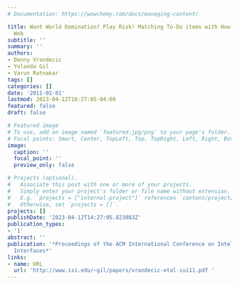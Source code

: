 ```yaml
---
# Documentation: https://wowchemy.com/docs/managing-content/

title: Want World Domination? Play Risk! Matching To-Do items with How-Tos from the
  Web
subtitle: ''
summary: ''
authors:
- Denny Vrandecic
- Yolanda Gil
- Varun Ratnakar
tags: []
categories: []
date: '2011-01-01'
lastmod: 2023-04-12T10:27:05-04:00
featured: false
draft: false

# Featured image
# To use, add an image named `featured.jpg/png` to your page's folder.
# Focal points: Smart, Center, TopLeft, Top, TopRight, Left, Right, BottomLeft, Bottom, BottomRight.
image:
  caption: ''
  focal_point: ''
  preview_only: false

# Projects (optional).
#   Associate this post with one or more of your projects.
#   Simply enter your project's folder or file name without extension.
#   E.g. `projects = ["internal-project"]` references `content/project/deep-learning/index.md`.
#   Otherwise, set `projects = []`.
projects: []
publishDate: '2023-04-12T14:27:05.823083Z'
publication_types:
- '1'
abstract: ''
publication: '*Proceedings of the ACM International Conference on Intelligent User
  Interfaces*'
links:
- name: URL
  url: 'http://www.isi.edu/~gil/papers/vrandecic-etal-iui11.pdf '
---
```

